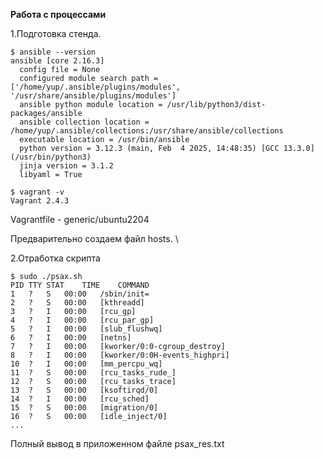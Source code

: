 <b>Работа с процессами</b>

1.Подготовка стенда.

```
$ ansible --version
ansible [core 2.16.3]
  config file = None
  configured module search path = ['/home/yup/.ansible/plugins/modules', '/usr/share/ansible/plugins/modules']
  ansible python module location = /usr/lib/python3/dist-packages/ansible
  ansible collection location = /home/yup/.ansible/collections:/usr/share/ansible/collections
  executable location = /usr/bin/ansible
  python version = 3.12.3 (main, Feb  4 2025, 14:48:35) [GCC 13.3.0] (/usr/bin/python3)
  jinja version = 3.1.2
  libyaml = True

$ vagrant -v
Vagrant 2.4.3
```

Vagrantfile - generic/ubuntu2204

Предварительно создаем файл hosts. \

2.Отработка скрипта

```
$ sudo ./psax.sh
PID	TTY	STAT	TIME	COMMAND
1	?	S	00:00	/sbin/init=
2	?	S	00:00	[kthreadd]
3	?	I	00:00	[rcu_gp]
4	?	I	00:00	[rcu_par_gp]
5	?	I	00:00	[slub_flushwq]
6	?	I	00:00	[netns]
7	?	I	00:00	[kworker/0:0-cgroup_destroy]
8	?	I	00:00	[kworker/0:0H-events_highpri]
10	?	I	00:00	[mm_percpu_wq]
11	?	S	00:00	[rcu_tasks_rude_]
12	?	S	00:00	[rcu_tasks_trace]
13	?	S	00:00	[ksoftirqd/0]
14	?	I	00:00	[rcu_sched]
15	?	S	00:00	[migration/0]
16	?	S	00:00	[idle_inject/0]
...
```

Полный вывод в приложенном файле psax_res.txt

